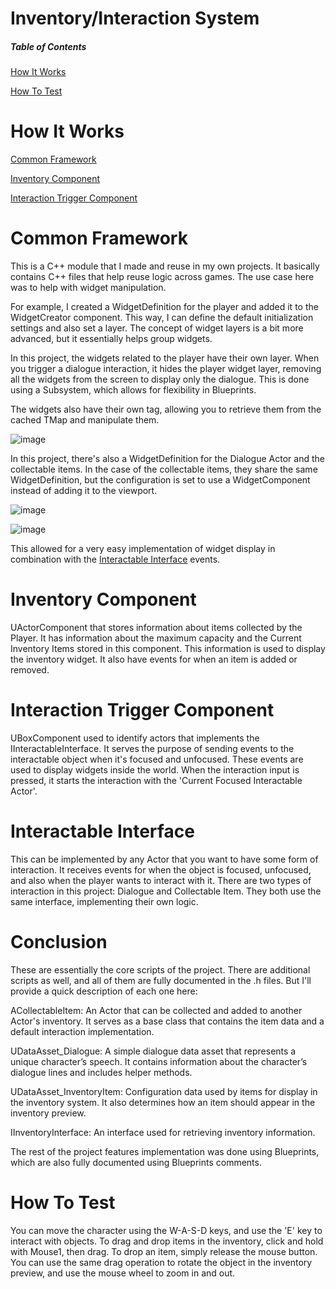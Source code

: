 # Inventory/Interaction System

##### Table of Contents  

[How It Works](#how-it-works)

[How To Test](#how-to-test)

# How It Works
[Common Framework](#common-framework)

[Inventory Component](#inventory-component)

[Interaction Trigger Component](#interaction-trigger-component)

# Common Framework
This is a C++ module that I made and reuse in my own projects. It basically contains C++ files that help reuse logic across games. The use case here was to help with widget manipulation.

For example, I created a WidgetDefinition for the player and added it to the WidgetCreator component. This way, I can define the default initialization settings and also set a layer. The concept of widget layers is a bit more advanced, but it essentially helps group widgets.

In this project, the widgets related to the player have their own layer. When you trigger a dialogue interaction, it hides the player widget layer, removing all the widgets from the screen to display only the dialogue. This is done using a Subsystem, which allows for flexibility in Blueprints.

The widgets also have their own tag, allowing you to retrieve them from the cached TMap and manipulate them.

![image](https://github.com/user-attachments/assets/8398b01d-8ee3-4223-809d-c309760754b0)

In this project, there's also a WidgetDefinition for the Dialogue Actor and the collectable items. In the case of the collectable items, they share the same WidgetDefinition, but the configuration is set to use a WidgetComponent instead of adding it to the viewport.

![image](https://github.com/user-attachments/assets/9df017f2-cfde-4ca6-a036-06207d3492ed)

![image](https://github.com/user-attachments/assets/e2f2c60b-52ae-4f89-b187-31c4a2f83450)

This allowed for a very easy implementation of widget display in combination with the [Interactable Interface](#interactable-interface) events.

# Inventory Component
UActorComponent that stores information about items collected by the Player. It has information about the maximum capacity and the Current Inventory Items stored in this component. This information is used to display the inventory widget. It also have events for when an item is added or removed.

# Interaction Trigger Component
UBoxComponent used to identify actors that implements the IInteractableInterface. It serves the purpose of sending events to the interactable object when it's focused and unfocused. These events are used to display widgets inside the world. When the interaction input is pressed, it starts the interaction with the 'Current Focused Interactable Actor'.

# Interactable Interface
This can be implemented by any Actor that you want to have some form of interaction. It receives events for when the object is focused, unfocused, and also when the player wants to interact with it. There are two types of interaction in this project: Dialogue and Collectable Item. They both use the same interface, implementing their own logic.

# Conclusion
These are essentially the core scripts of the project. There are additional scripts as well, and all of them are fully documented in the .h files. But I'll provide a quick description of each one here: 

ACollectableItem: An Actor that can be collected and added to another Actor's inventory. It serves as a base class that contains the item data and a default interaction implementation.

UDataAsset_Dialogue: A simple dialogue data asset that represents a unique character’s speech. It contains information about the character’s dialogue lines and includes helper methods.

UDataAsset_InventoryItem: Configuration data used by items for display in the inventory system. It also determines how an item should appear in the inventory preview.

IInventoryInterface: An interface used for retrieving inventory information.

The rest of the project features implementation was done using Blueprints, which are also fully documented using Blueprints comments.

# How To Test
You can move the character using the W-A-S-D keys, and use the 'E' key to interact with objects. To drag and drop items in the inventory, click and hold with Mouse1, then drag. To drop an item, simply release the mouse button. You can use the same drag operation to rotate the object in the inventory preview, and use the mouse wheel to zoom in and out.
